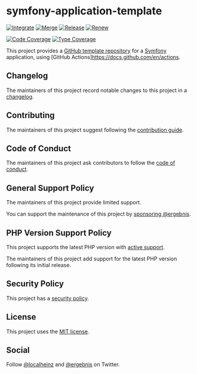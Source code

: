 # symfony-application-template

[![Integrate](https://github.com/ergebnis/symfony-application-template/workflows/Integrate/badge.svg)](https://github.com/ergebnis/symfony-application-template/actions)
[![Merge](https://github.com/ergebnis/symfony-application-template/workflows/Merge/badge.svg)](https://github.com/ergebnis/symfony-application-template/actions)
[![Release](https://github.com/ergebnis/symfony-application-template/workflows/Release/badge.svg)](https://github.com/ergebnis/symfony-application-template/actions)
[![Renew](https://github.com/ergebnis/symfony-application-template/workflows/Renew/badge.svg)](https://github.com/ergebnis/symfony-application-template/actions)

[![Code Coverage](https://codecov.io/gh/ergebnis/symfony-application-template/branch/main/graph/badge.svg)](https://codecov.io/gh/ergebnis/symfony-application-template)
[![Type Coverage](https://shepherd.dev/github/ergebnis/symfony-application-template/coverage.svg)](https://shepherd.dev/github/ergebnis/symfony-application-template)

This project provides a [GitHub template repository](https://docs.github.com/en/repositories/creating-and-managing-repositories/creating-a-repository-from-a-template) for a [Symfony](https://symfony.com) application, using [GitHub Actions]https://docs.github.com/en/actions.

## Changelog

The maintainers of this project record notable changes to this project in a [changelog](CHANGELOG.md).

## Contributing

The maintainers of this project suggest following the [contribution guide](.github/CONTRIBUTING.md).

## Code of Conduct

The maintainers of this project ask contributors to follow the [code of conduct](.github/CODE_OF_CONDUCT.md).

## General Support Policy

The maintainers of this project provide limited support.

You can support the maintenance of this project by [sponsoring @ergebnis](https://github.com/sponsors/ergebnis).

## PHP Version Support Policy

This project supports the latest PHP version with [active support](https://www.php.net/supported-versions.php).

The maintainers of this project add support for the latest PHP version following its initial release.

## Security Policy

This project has a [security policy](.github/SECURITY.md).

## License

This project uses the [MIT license](LICENSE.md).

## Social

Follow [@localheinz](https://twitter.com/intent/follow?screen_name=localheinz) and [@ergebnis](https://twitter.com/intent/follow?screen_name=ergebnis) on Twitter.
